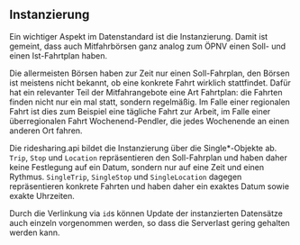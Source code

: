 ## Instanzierung

Ein wichtiger Aspekt im Datenstandard ist die Instanzierung. Damit ist
gemeint, dass auch Mitfahrbörsen ganz analog zum ÖPNV einen Soll- und 
einen Ist-Fahrtplan haben.

Die allermeisten Börsen haben zur Zeit nur einen Soll-Fahrplan, den 
Börsen ist meistens nicht bekannt, ob eine konkrete Fahrt wirklich 
stattfindet. Dafür hat ein relevanter Teil der Mitfahrangebote eine Art
Fahrtplan: die Fahrten finden nicht nur ein mal statt, sondern
regelmäßig. Im Falle einer regionalen Fahrt ist dies zum Beispiel
eine tägliche Fahrt zur Arbeit, im Falle einer überregionalen Fahrt
Wochenend-Pendler, die jedes Wochenende an einen anderen Ort fahren.

Die ridesharing.api bildet die Instanzierung über die Single*-Objekte
ab. `Trip`, `Stop` und `Location` repräsentieren den Soll-Fahrplan
und haben daher keine Festlegung auf ein Datum, sondern nur auf eine
Zeit und einen Rythmus. `SingleTrip`, `SingleStop` und `SingleLocation`
dagegen repräsentieren konkrete Fahrten und haben daher ein
exaktes Datum sowie exakte Uhrzeiten.

Durch die Verlinkung via `id`s können Update der instanzierten
Datensätze auch einzeln vorgenommen werden, so dass die Serverlast
gering gehalten werden kann.
